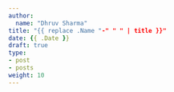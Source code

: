 ```yaml
---
author:
  name: "Dhruv Sharma"
title: "{{ replace .Name "-" " " | title }}"
date: {{ .Date }}
draft: true
type:
- post
- posts
weight: 10
---
```


